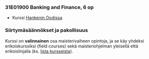 ### 31E01900 Banking and Finance, 6 op

* Kurssi [Hankenin Oodissa](https://hanken-weboodi.it.helsinki.fi/hanken/opintjakstied.jsp?OpinKohd=14088966) 

### Siirtymäsäännökset ja pakollisuus

Kurssi on **valinnainen** osa maisterivaiheen opintoja, ja se käy yhdeksi erikoiskurssiksi (field courses) sekä maisteriohjelman yleisellä että erikoislinjalla (ks. [lista kursseista](https://wiki.helsinki.fi/pages/viewpage.action?pageId=206898484)).
